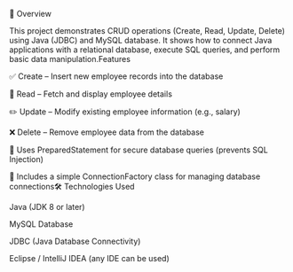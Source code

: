 📘 Overview

This project demonstrates CRUD operations (Create, Read, Update, Delete) using Java (JDBC) and MySQL database.
It shows how to connect Java applications with a relational database, execute SQL queries, and perform basic data manipulation.Features

✅ Create – Insert new employee records into the database

📄 Read – Fetch and display employee details

✏️ Update – Modify existing employee information (e.g., salary)

❌ Delete – Remove employee data from the database

🔐 Uses PreparedStatement for secure database queries (prevents SQL Injection)

🧩 Includes a simple ConnectionFactory class for managing database connections🛠️ Technologies Used

Java (JDK 8 or later)

MySQL Database

JDBC (Java Database Connectivity)

Eclipse / IntelliJ IDEA (any IDE can be used)
